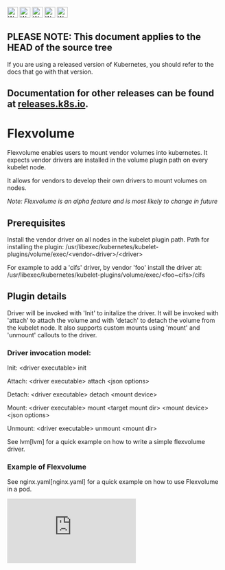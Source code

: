 <!-- BEGIN MUNGE: UNVERSIONED_WARNING -->

<!-- BEGIN STRIP_FOR_RELEASE -->

<img src="http://kubernetes.io/img/warning.png" alt="WARNING"
     width="25" height="25">
<img src="http://kubernetes.io/img/warning.png" alt="WARNING"
     width="25" height="25">
<img src="http://kubernetes.io/img/warning.png" alt="WARNING"
     width="25" height="25">
<img src="http://kubernetes.io/img/warning.png" alt="WARNING"
     width="25" height="25">
<img src="http://kubernetes.io/img/warning.png" alt="WARNING"
     width="25" height="25">

<h2>PLEASE NOTE: This document applies to the HEAD of the source tree</h2>

If you are using a released version of Kubernetes, you should
refer to the docs that go with that version.

Documentation for other releases can be found at
[releases.k8s.io](http://releases.k8s.io).
</strong>
--

<!-- END STRIP_FOR_RELEASE -->

<!-- END MUNGE: UNVERSIONED_WARNING -->

# Flexvolume

Flexvolume enables users to mount vendor volumes into kubernetes. It expects vendor drivers are installed in the volume plugin path on every kubelet node.

It allows for vendors to develop their own drivers to mount volumes on nodes.

*Note: Flexvolume is an alpha feature and is most likely to change in future*

## Prerequisites

Install the vendor driver on all nodes in the kubelet plugin path. Path for installing the plugin: /usr/libexec/kubernetes/kubelet-plugins/volume/exec/\<vendor~driver\>/\<driver\>

For example to add a 'cifs' driver, by vendor 'foo' install the driver at: /usr/libexec/kubernetes/kubelet-plugins/volume/exec/\<foo~cifs\>/cifs

## Plugin details

Driver will be invoked with 'Init' to initalize the driver. It will be invoked with 'attach' to attach the volume and with 'detach' to detach the volume from the kubelet node. It also supports custom mounts using 'mount' and 'unmount' callouts to the driver.

### Driver invocation model:

Init:
\<driver executable\> init

Attach:
\<driver executable\> attach \<json options\>

Detach:
\<driver executable\> detach \<mount device\>

Mount:
\<driver executable\> mount \<target mount dir\> \<mount device\> \<json options\>

Unmount:
\<driver executable\> unmount \<mount dir\>

See lvm[lvm] for a quick example on how to write a simple flexvolume driver.

### Example of Flexvolume

See nginx.yaml[nginx.yaml] for a quick example on how to use Flexvolume in a pod.

<!-- BEGIN MUNGE: GENERATED_ANALYTICS -->
[![Analytics](https://kubernetes-site.appspot.com/UA-36037335-10/GitHub/examples/flexvolume/README.md?pixel)]()
<!-- END MUNGE: GENERATED_ANALYTICS -->
